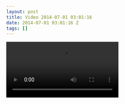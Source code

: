 ```yaml
---
layout: post
title: Video 2014-07-01 03:01:16
date: 2014-07-01 03:01:16 Z
tags: []
---
```

<video autoplay="autoplay" controls="controls"><source src="http://www.youtube.com/embed/XP3cyRRAfX0"></video>

